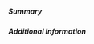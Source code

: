 <!--
Describe the change in summary section, including rationale and degin decisions.
Include "Fixes #nnn" if you are fixing an existing issue.

If you have more information you want to add, write them in "Additional
Information" section. This is usually used to help others understand your
motivation behind this change. A step-by-step reproduction of the problem is
helpful if there is no related issue.
-->

##### Summary

##### Additional Information
